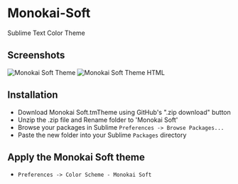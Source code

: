 Monokai-Soft
============

Sublime Text Color Theme

## Screenshots
![Monokai Soft Theme](https://github.com/CalebAmesbury/Monokai-Soft/blob/master/Screenshot.png)
![Monokai Soft Theme HTML](https://github.com/CalebAmesbury/Monokai-Soft/blob/master/Screenshot2.png)



## Installation

* Download Monokai Soft.tmTheme using GitHub's ".zip download" button
* Unzip the .zip file and Rename folder to 'Monokai Soft'
* Browse your packages in Sublime `Preferences -> Browse Packages...`
* Paste the new folder into your Sublime `Packages` directory


## Apply the Monokai Soft theme

* `Preferences -> Color Scheme - Monokai Soft`
